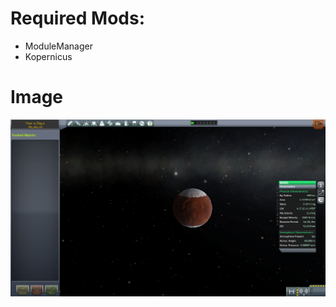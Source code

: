 # Required Mods:

- ModuleManager
- Kopernicus

# Image

![Not Available](https://github.com/Sigma88/SSS/raw/Screenshots/Images/Mars.png)
